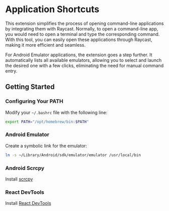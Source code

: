 # Application Shortcuts

This extension simplifies the process of opening command-line applications by integrating them with Raycast. Normally, to open a command-line app, you would need to open a terminal and type the corresponding command. With this tool, you can easily open these applications through Raycast, making it more efficient and seamless.

For Android Emulator applications, the extension goes a step further. It automatically lists all available emulators, allowing you to select and launch the desired one with a few clicks, eliminating the need for manual command entry.

## Getting Started

### Configuring Your PATH

Modify your `~/.bashrc` file with the following line:

```sh
export PATH="/opt/homebrew/bin:$PATH"
```

### Android Emulator

Create a symbolic link for the emulator:

```sh
ln -s ~/Library/Android/sdk/emulator/emulator /usr/local/bin
```

### Android Scrcpy

Install [scrcpy](https://github.com/Genymobile/scrcpy)

### React DevTools

Install [React DevTools](https://github.com/facebook/react/tree/main/packages/react-devtools)
